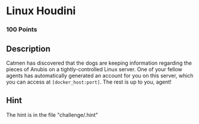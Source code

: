 # Linux Houdini 

### 100 Points

## Description
Catmen has discovered that the dogs are keeping information regarding the pieces of Anubis on a tightly-controlled Linux server. One of your fellow agents has automatically generated an account for you on this server, which you can access at `[docker_host:port]`. The rest is up to you, agent!

## Hint
The hint is in the file "challenge/.hint"
